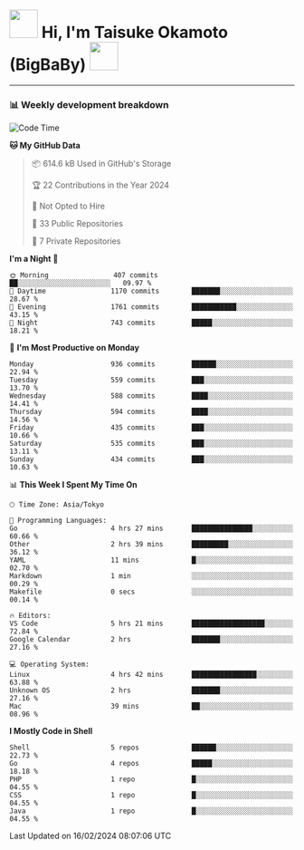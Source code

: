 <!-- Title -->
<h1>
    <img src="https://media.tenor.com/TlyRveJkgo4AAAAi/cloud-cloud-strife.gif" width="50"/> 
    Hi, I'm Taisuke Okamoto (BigBaBy) 
    <img src="https://media.tenor.com/TlyRveJkgo4AAAAi/cloud-cloud-strife.gif" width="50"/>
</h1>

---

<h3> 📊 Weekly development breakdown </h3>
<!-- waka-readme-stats -->

<!--START_SECTION:waka-->
![Code Time](http://img.shields.io/badge/Code%20Time-1%2C684%20hrs%207%20mins-blue)

**🐱 My GitHub Data** 

> 📦 614.6 kB Used in GitHub's Storage 
 > 
> 🏆 22 Contributions in the Year 2024
 > 
> 🚫 Not Opted to Hire
 > 
> 📜 33 Public Repositories 
 > 
> 🔑 7 Private Repositories 
 > 
**I'm a Night 🦉** 

```text
🌞 Morning                407 commits         ██░░░░░░░░░░░░░░░░░░░░░░░   09.97 % 
🌆 Daytime                1170 commits        ███████░░░░░░░░░░░░░░░░░░   28.67 % 
🌃 Evening                1761 commits        ███████████░░░░░░░░░░░░░░   43.15 % 
🌙 Night                  743 commits         █████░░░░░░░░░░░░░░░░░░░░   18.21 % 
```
📅 **I'm Most Productive on Monday** 

```text
Monday                   936 commits         ██████░░░░░░░░░░░░░░░░░░░   22.94 % 
Tuesday                  559 commits         ███░░░░░░░░░░░░░░░░░░░░░░   13.70 % 
Wednesday                588 commits         ████░░░░░░░░░░░░░░░░░░░░░   14.41 % 
Thursday                 594 commits         ████░░░░░░░░░░░░░░░░░░░░░   14.56 % 
Friday                   435 commits         ███░░░░░░░░░░░░░░░░░░░░░░   10.66 % 
Saturday                 535 commits         ███░░░░░░░░░░░░░░░░░░░░░░   13.11 % 
Sunday                   434 commits         ███░░░░░░░░░░░░░░░░░░░░░░   10.63 % 
```


📊 **This Week I Spent My Time On** 

```text
🕑︎ Time Zone: Asia/Tokyo

💬 Programming Languages: 
Go                       4 hrs 27 mins       ███████████████░░░░░░░░░░   60.66 % 
Other                    2 hrs 39 mins       █████████░░░░░░░░░░░░░░░░   36.12 % 
YAML                     11 mins             █░░░░░░░░░░░░░░░░░░░░░░░░   02.70 % 
Markdown                 1 min               ░░░░░░░░░░░░░░░░░░░░░░░░░   00.29 % 
Makefile                 0 secs              ░░░░░░░░░░░░░░░░░░░░░░░░░   00.14 % 

🔥 Editors: 
VS Code                  5 hrs 21 mins       ██████████████████░░░░░░░   72.84 % 
Google Calendar          2 hrs               ███████░░░░░░░░░░░░░░░░░░   27.16 % 

💻 Operating System: 
Linux                    4 hrs 42 mins       ████████████████░░░░░░░░░   63.88 % 
Unknown OS               2 hrs               ███████░░░░░░░░░░░░░░░░░░   27.16 % 
Mac                      39 mins             ██░░░░░░░░░░░░░░░░░░░░░░░   08.96 % 
```

**I Mostly Code in Shell** 

```text
Shell                    5 repos             ██████░░░░░░░░░░░░░░░░░░░   22.73 % 
Go                       4 repos             █████░░░░░░░░░░░░░░░░░░░░   18.18 % 
PHP                      1 repo              █░░░░░░░░░░░░░░░░░░░░░░░░   04.55 % 
CSS                      1 repo              █░░░░░░░░░░░░░░░░░░░░░░░░   04.55 % 
Java                     1 repo              █░░░░░░░░░░░░░░░░░░░░░░░░   04.55 % 
```




 Last Updated on 16/02/2024 08:07:06 UTC
<!--END_SECTION:waka-->
